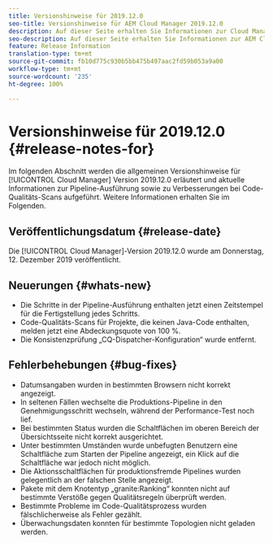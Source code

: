 ```yaml
---
title: Versionshinweise für 2019.12.0
seo-title: Versionshinweise für AEM Cloud Manager 2019.12.0
description: Auf dieser Seite erhalten Sie Informationen zur Cloud Manager-Version 2019.12.0.
seo-description: Auf dieser Seite erhalten Sie Informationen zur AEM Cloud Manager-Version 2019.12.0.
feature: Release Information
translation-type: tm+mt
source-git-commit: fb10d775c930b5bb475b497aac2fd59b053a9a00
workflow-type: tm+mt
source-wordcount: '235'
ht-degree: 100%

---
```



# Versionshinweise für 2019.12.0 {#release-notes-for}

Im folgenden Abschnitt werden die allgemeinen Versionshinweise für [!UICONTROL Cloud Manager] Version 2019.12.0 erläutert und aktuelle Informationen zur Pipeline-Ausführung sowie zu Verbesserungen bei Code-Qualitäts-Scans aufgeführt.
Weitere Informationen erhalten Sie im Folgenden.

## Veröffentlichungsdatum {#release-date}

Die [!UICONTROL Cloud Manager]-Version 2019.12.0 wurde am Donnerstag, 12. Dezember 2019 veröffentlicht.

## Neuerungen {#whats-new}

* Die Schritte in der Pipeline-Ausführung enthalten jetzt einen Zeitstempel für die Fertigstellung jedes Schritts.
* Code-Qualitäts-Scans für Projekte, die keinen Java-Code enthalten, melden jetzt eine Abdeckungsquote von 100 %.
* Die Konsistenzprüfung „CQ-Dispatcher-Konfiguration“ wurde entfernt.

## Fehlerbehebungen {#bug-fixes}

* Datumsangaben wurden in bestimmten Browsern nicht korrekt angezeigt.
* In seltenen Fällen wechselte die Produktions-Pipeline in den Genehmigungsschritt wechseln, während der Performance-Test noch lief.
* Bei bestimmten Status wurden die Schaltflächen im oberen Bereich der Übersichtsseite nicht korrekt ausgerichtet.
* Unter bestimmten Umständen wurde unbefugten Benutzern eine Schaltfläche zum Starten der Pipeline angezeigt, ein Klick auf die Schaltfläche war jedoch nicht möglich.
* Die Aktionsschaltflächen für produktionsfremde Pipelines wurden gelegentlich an der falschen Stelle angezeigt.
* Pakete mit dem Knotentyp „granite:Ranking“ konnten nicht auf bestimmte Verstöße gegen Qualitätsregeln überprüft werden.
* Bestimmte Probleme im Code-Qualitätsprozess wurden fälschlicherweise als Fehler gezählt.
* Überwachungsdaten konnten für bestimmte Topologien nicht geladen werden.
